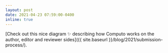 ```yaml
---
layout: post
date: 2021-04-23 07:59:00-0400
inline: true
---
```


[Check out this nice diagram :sparkles: describing how Computo works
on the author, editor and reviewer
sides]({{ site.baseurl }}/blog/2021/submission-process/).
